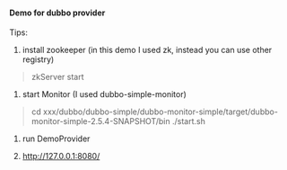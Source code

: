 #### Demo for dubbo provider

Tips:
1. install zookeeper (in this demo I used zk, instead you can use other registry)
> zkServer start

1. start Monitor (I used dubbo-simple-monitor)
> cd xxx/dubbo/dubbo-simple/dubbo-monitor-simple/target/dubbo-monitor-simple-2.5.4-SNAPSHOT/bin
> ./start.sh

1. run DemoProvider

1. http://127.0.0.1:8080/
